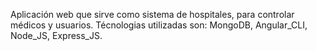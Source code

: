Aplicación web que sirve como sistema de hospitales, para controlar médicos y usuarios. Técnologias utilizadas son: MongoDB, Angular_CLI, Node_JS, Express_JS.
